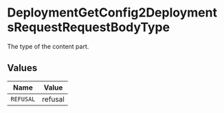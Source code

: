 # DeploymentGetConfig2DeploymentsRequestRequestBodyType

The type of the content part.


## Values

| Name      | Value     |
| --------- | --------- |
| `REFUSAL` | refusal   |